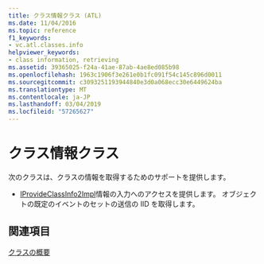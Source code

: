 ```yaml
---
title: クラス情報クラス (ATL)
ms.date: 11/04/2016
ms.topic: reference
f1_keywords:
- vc.atl.classes.info
helpviewer_keywords:
- class information, retrieving
ms.assetid: 39365025-f24a-41ae-87ab-4ae8ed085b98
ms.openlocfilehash: 1963c1906f3e261e0b1fc091f54c145c896d0011
ms.sourcegitcommit: c3093251193944840e3d0a068ecc30e6449624ba
ms.translationtype: MT
ms.contentlocale: ja-JP
ms.lasthandoff: 03/04/2019
ms.locfileid: "57265627"
---
```

# <a name="class-information-classes"></a>クラス情報クラス

次のクラスは、クラスの情報を取得するためのサポートを提供します。

- [IProvideClassInfo2Impl](../atl/reference/iprovideclassinfo2impl-class.md)情報の入力へのアクセスを提供します。 オブジェクトの既定のイベントのセットの送信の IID を取得します。

## <a name="see-also"></a>関連項目

[クラスの概要](../atl/atl-class-overview.md)
